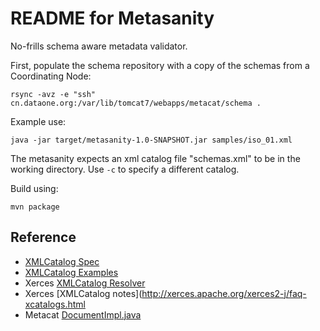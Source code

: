 # README for Metasanity

No-frills schema aware metadata validator.

First, populate the schema repository with a copy of the schemas from a 
Coordinating Node:

```
rsync -avz -e "ssh" cn.dataone.org:/var/lib/tomcat7/webapps/metacat/schema .
```

Example use:

```
java -jar target/metasanity-1.0-SNAPSHOT.jar samples/iso_01.xml

```

The metasanity expects an xml catalog file "schemas.xml" to be in the
working directory. Use `-c` to specify a different catalog.

Build using:

```
mvn package
```


## Reference

* [XMLCatalog Spec](https://www.oasis-open.org/committees/download.php/14809/xml-catalogs.html)
* [XMLCatalog Examples](http://www.sagehill.net/docbookxsl/WriteCatalog.html)
* Xerces [XMLCatalog Resolver](https://xerces.apache.org/xerces2-j/javadocs/xerces2/org/apache/xerces/util/XMLCatalogResolver.html)
* Xerces [XMLCatalog notes](http://xerces.apache.org/xerces2-j/faq-xcatalogs.html
* Metacat [DocumentImpl.java](https://code.ecoinformatics.org/code/metacat/trunk/src/edu/ucsb/nceas/metacat/DocumentImpl.java)

